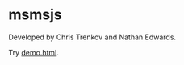 # msmsjs

Developed by Chris Trenkov and Nathan Edwards. 

Try [demo.html](http://rawgit.com/edwardsnj/msmsjs/master/demo.html).
